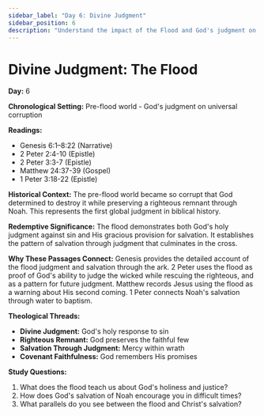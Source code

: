 ```yaml
---
sidebar_label: "Day 6: Divine Judgment"
sidebar_position: 6
description: "Understand the impact of the Flood and God's judgment on sin"
---
```


# Divine Judgment: The Flood

**Day:** 6

**Chronological Setting:** Pre-flood world - God's judgment on universal corruption

**Readings:**
- Genesis 6:1–8:22 (Narrative)
- 2 Peter 2:4-10 (Epistle)
- 2 Peter 3:3-7 (Epistle)
- Matthew 24:37-39 (Gospel)
- 1 Peter 3:18-22 (Epistle)

**Historical Context:** The pre-flood world became so corrupt that God determined to destroy it while preserving a righteous remnant through Noah. This represents the first global judgment in biblical history.

**Redemptive Significance:** The flood demonstrates both God's holy judgment against sin and His gracious provision for salvation. It establishes the pattern of salvation through judgment that culminates in the cross.

**Why These Passages Connect:** Genesis provides the detailed account of the flood judgment and salvation through the ark. 2 Peter uses the flood as proof of God's ability to judge the wicked while rescuing the righteous, and as a pattern for future judgment. Matthew records Jesus using the flood as a warning about His second coming. 1 Peter connects Noah's salvation through water to baptism.

**Theological Threads:**
- **Divine Judgment:** God's holy response to sin
- **Righteous Remnant:** God preserves the faithful few
- **Salvation Through Judgment:** Mercy within wrath
- **Covenant Faithfulness:** God remembers His promises

**Study Questions:**
1. What does the flood teach us about God's holiness and justice?
2. How does God's salvation of Noah encourage you in difficult times?
3. What parallels do you see between the flood and Christ's salvation?